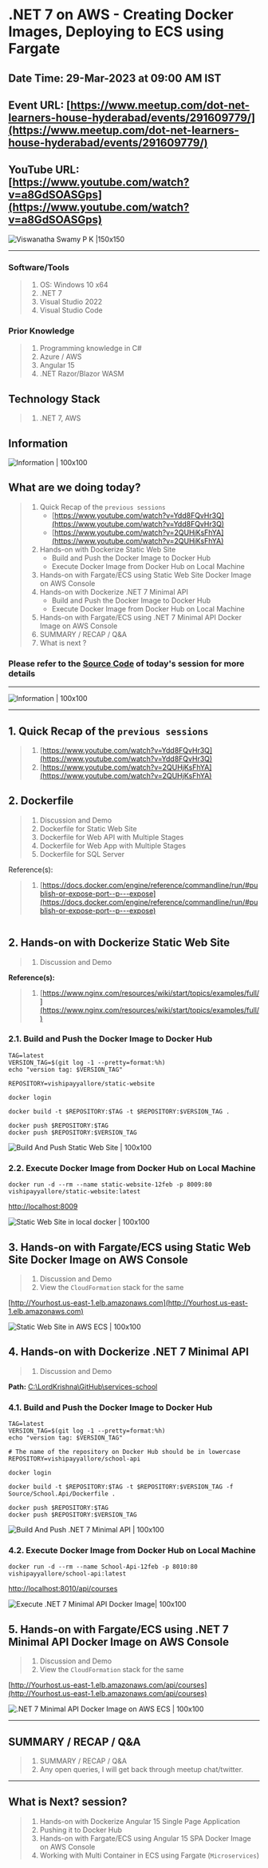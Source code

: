 # .NET 7 on AWS - Creating Docker Images, Deploying to ECS using Fargate

## Date Time: 29-Mar-2023 at 09:00 AM IST

## Event URL: [https://www.meetup.com/dot-net-learners-house-hyderabad/events/291609779/](https://www.meetup.com/dot-net-learners-house-hyderabad/events/291609779/)

## YouTube URL: [https://www.youtube.com/watch?v=a8GdSOASGps](https://www.youtube.com/watch?v=a8GdSOASGps)

![Viswanatha Swamy P K |150x150](./Documentation/Images/ViswanathaSwamyPK.PNG)

---

### Software/Tools

> 1. OS: Windows 10 x64
> 1. .NET 7
> 1. Visual Studio 2022
> 1. Visual Studio Code

### Prior Knowledge

> 1. Programming knowledge in C#
> 1. Azure / AWS
> 1. Angular 15
> 1. .NET Razor/Blazor WASM

## Technology Stack

> 1. .NET 7, AWS

## Information

![Information | 100x100](./Documentation/Images/Information.PNG)

## What are we doing today?

> 1. Quick Recap of the `previous sessions`
>    - [https://www.youtube.com/watch?v=Ydd8FQvHr3Q](https://www.youtube.com/watch?v=Ydd8FQvHr3Q)
>    - [https://www.youtube.com/watch?v=2QUHjKsFhYA](https://www.youtube.com/watch?v=2QUHjKsFhYA)
> 1. Hands-on with Dockerize Static Web Site
>    - Build and Push the Docker Image to Docker Hub
>    - Execute Docker Image from Docker Hub on Local Machine
> 1. Hands-on with Fargate/ECS using Static Web Site Docker Image on AWS Console
> 1. Hands-on with Dockerize .NET 7 Minimal API
>    - Build and Push the Docker Image to Docker Hub
>    - Execute Docker Image from Docker Hub on Local Machine
> 1. Hands-on with Fargate/ECS using .NET 7 Minimal API Docker Image on AWS Console
> 1. SUMMARY / RECAP / Q&A
> 1. What is next ?

### Please refer to the [**Source Code**](https://github.com/vishipayyallore/speaker-series-2023/tree/main/dotnet-6-on-aws/Fargate_ECS_S1) of today's session for more details

---

![Information | 100x100](./Documentation/Images/SeatBelt.PNG)

---

## 1. Quick Recap of the `previous sessions`

> 1. [https://www.youtube.com/watch?v=Ydd8FQvHr3Q](https://www.youtube.com/watch?v=Ydd8FQvHr3Q)
> 1. [https://www.youtube.com/watch?v=2QUHjKsFhYA](https://www.youtube.com/watch?v=2QUHjKsFhYA)

## 2. Dockerfile

> 1. Discussion and Demo
> 1. Dockerfile for Static Web Site
> 1. Dockerfile for Web API with Multiple Stages
> 1. Dockerfile for Web App with Multiple Stages
> 1. Dockerfile for SQL Server

Reference(s):

> 1. [https://docs.docker.com/engine/reference/commandline/run/#publish-or-expose-port--p---expose](https://docs.docker.com/engine/reference/commandline/run/#publish-or-expose-port--p---expose)

```dockercli
```

## 2. Hands-on with Dockerize Static Web Site

> 1. Discussion and Demo

**Reference(s):**

> 1. [https://www.nginx.com/resources/wiki/start/topics/examples/full/](https://www.nginx.com/resources/wiki/start/topics/examples/full/)

### 2.1. Build and Push the Docker Image to Docker Hub

```dockercmd
TAG=latest
VERSION_TAG=$(git log -1 --pretty=format:%h)
echo "version tag: $VERSION_TAG"

REPOSITORY=vishipayyallore/static-website

docker login

docker build -t $REPOSITORY:$TAG -t $REPOSITORY:$VERSION_TAG .

docker push $REPOSITORY:$TAG
docker push $REPOSITORY:$VERSION_TAG
```

![Build And Push Static Web Site | 100x100](./Documentation/Images/BuildAndPushStaticWebSite.PNG)

### 2.2. Execute Docker Image from Docker Hub on Local Machine

```dockercmd
docker run -d --rm --name static-website-12feb -p 8009:80 vishipayyallore/static-website:latest
```

[http://localhost:8009](http://localhost:8009)

![Static Web Site in local docker | 100x100](./Documentation/Images/BuildAndPushStaticWebSite_1.PNG)

## 3. Hands-on with Fargate/ECS using Static Web Site Docker Image on AWS Console

> 1. Discussion and Demo
> 1. View the `CloudFormation` stack for the same

[http://Yourhost.us-east-1.elb.amazonaws.com](http://Yourhost.us-east-1.elb.amazonaws.com)

![Static Web Site in AWS ECS | 100x100](./Documentation/Images/BuildAndPushStaticWebSite_2.PNG)

## 4. Hands-on with Dockerize .NET 7 Minimal API

> 1. Discussion and Demo

**Path:** [C:\LordKrishna\GitHub\services-school](C:\LordKrishna\GitHub\services-school)

### 4.1. Build and Push the Docker Image to Docker Hub

```dockercmd
TAG=latest
VERSION_TAG=$(git log -1 --pretty=format:%h)
echo "version tag: $VERSION_TAG"

# The name of the repository on Docker Hub should be in lowercase
REPOSITORY=vishipayyallore/school-api

docker login

docker build -t $REPOSITORY:$TAG -t $REPOSITORY:$VERSION_TAG -f Source/School.Api/Dockerfile .

docker push $REPOSITORY:$TAG
docker push $REPOSITORY:$VERSION_TAG
```

![Build And Push .NET 7 Minimal API | 100x100](./Documentation/Images/BuildAndPush_NET7MinimalAPI.PNG)

### 4.2. Execute Docker Image from Docker Hub on Local Machine

```dockercmd
docker run -d --rm --name School-Api-12feb -p 8010:80 vishipayyallore/school-api:latest
```

[http://localhost:8010/api/courses](http://localhost:8010/api/users/U101?name=SriVaru)

![Execute .NET 7 Minimal API Docker Image| 100x100](./Documentation/Images/BuildAndPush_NET7MinimalAPI_1.PNG)

## 5. Hands-on with Fargate/ECS using .NET 7 Minimal API Docker Image on AWS Console

> 1. Discussion and Demo
> 1. View the `CloudFormation` stack for the same

[http://Yourhost.us-east-1.elb.amazonaws.com/api/courses](http://Yourhost.us-east-1.elb.amazonaws.com/api/courses)

![.NET 7 Minimal API Docker Image on AWS ECS | 100x100](./Documentation/Images/BuildAndPush_NET7MinimalAPI_2.PNG)

---

## SUMMARY / RECAP / Q&A

> 1. SUMMARY / RECAP / Q&A
> 2. Any open queries, I will get back through meetup chat/twitter.

---

## What is Next? session?

> 1. Hands-on with Dockerize Angular 15 Single Page Application
> 1. Pushing it to Docker Hub
> 1. Hands-on with Fargate/ECS using Angular 15 SPA Docker Image on AWS Console
> 1. Working with Multi Container in ECS using Fargate (`Microservices`)
